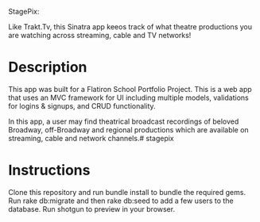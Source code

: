 StagePix: 

Like Trakt.Tv, this Sinatra app keeos track of what theatre productions you are watching across streaming, cable and TV networks!


# Description

This app was built for a Flatiron School Portfolio Project. This is a web app that uses an MVC framework for UI including multiple models, validations for logins & signups, and CRUD functionality.

In this app, a user may find theatrical broadcast recordings of beloved Broadway, off-Broadway and regional productions which are available on streaming, cable and network channels.# stagepix


# Instructions

Clone this repository and run bundle install to bundle the required gems. Run rake db:migrate and then rake db:seed to add a few users to the database. Run shotgun to preview in your browser.
